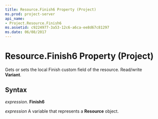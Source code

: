 ```yaml
---
title: Resource.Finish6 Property (Project)
ms.prod: project-server
api_name:
- Project.Resource.Finish6
ms.assetid: c9224977-3a53-12c6-a6ca-ee8d67c81297
ms.date: 06/08/2017
---
```



# Resource.Finish6 Property (Project)

Gets or sets the local Finish custom field of the resource. Read/write  **Variant**.


## Syntax

 _expression_. **Finish6**

 _expression_ A variable that represents a **Resource** object.


